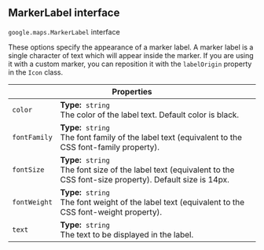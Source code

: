 <h2 id="MarkerLabel"> MarkerLabel interface </h2><p>
<code><span itemprop="path">google.maps</span>.<span itemprop="name">MarkerLabel</span></code>
interface
</p><p>These options specify the appearance of a marker label. A marker label is a single character of text which will appear inside the marker. If you are using it with a custom marker, you can reposition it with the <code>labelOrigin</code> property in the <code>Icon</code> class.</p><div class="devsite-table-wrapper"><table class="properties responsive" summary="interface MarkerLabel - Properties">
<thead>
<tr><th colspan="2">Properties</th>
</tr></thead>
<tbody>
<tr id="MarkerLabel.color">
<td><code><span>color</span></code></td>
<td><div><strong>Type:</strong>&nbsp; <code>string</code></div>
<div class="desc">The color of the label text. Default color is black.</div></td>
</tr>
<tr id="MarkerLabel.fontFamily">
<td><code><span>fontFamily</span></code></td>
<td><div><strong>Type:</strong>&nbsp; <code>string</code></div>
<div class="desc">The font family of the label text (equivalent to the CSS font-family property).</div></td>
</tr>
<tr id="MarkerLabel.fontSize">
<td><code><span>fontSize</span></code></td>
<td><div><strong>Type:</strong>&nbsp; <code>string</code></div>
<div class="desc">The font size of the label text (equivalent to the CSS font-size property). Default size is 14px.</div></td>
</tr>
<tr id="MarkerLabel.fontWeight">
<td><code><span>fontWeight</span></code></td>
<td><div><strong>Type:</strong>&nbsp; <code>string</code></div>
<div class="desc">The font weight of the label text (equivalent to the CSS font-weight property).</div></td>
</tr>
<tr id="MarkerLabel.text">
<td><code><span>text</span></code></td>
<td><div><strong>Type:</strong>&nbsp; <code>string</code></div>
<div class="desc">The text to be displayed in the label.</div></td>
</tr>
</tbody>
</table></div>
